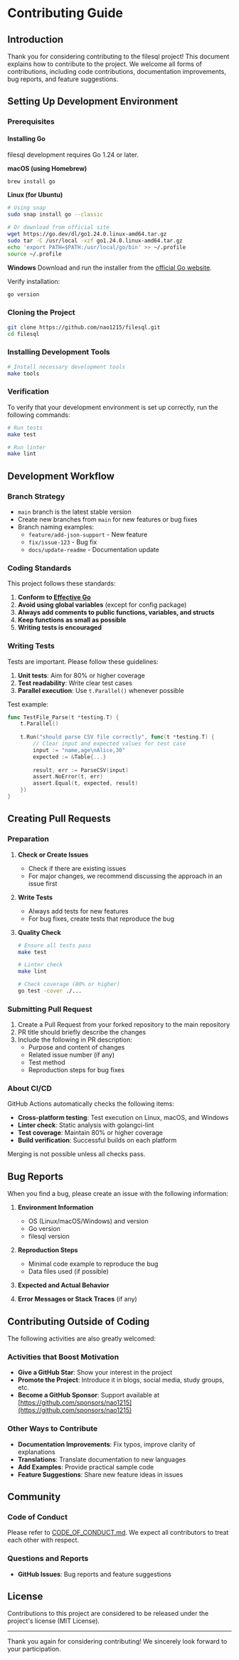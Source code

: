 # Contributing Guide

## Introduction

Thank you for considering contributing to the filesql project! This document explains how to contribute to the project. We welcome all forms of contributions, including code contributions, documentation improvements, bug reports, and feature suggestions.

## Setting Up Development Environment

### Prerequisites

#### Installing Go

filesql development requires Go 1.24 or later.

**macOS (using Homebrew)**
```bash
brew install go
```

**Linux (for Ubuntu)**
```bash
# Using snap
sudo snap install go --classic

# Or download from official site
wget https://go.dev/dl/go1.24.0.linux-amd64.tar.gz
sudo tar -C /usr/local -xzf go1.24.0.linux-amd64.tar.gz
echo 'export PATH=$PATH:/usr/local/go/bin' >> ~/.profile
source ~/.profile
```

**Windows**
Download and run the installer from the [official Go website](https://go.dev/dl/).

Verify installation:
```bash
go version
```

### Cloning the Project

```bash
git clone https://github.com/nao1215/filesql.git
cd filesql
```

### Installing Development Tools

```bash
# Install necessary development tools
make tools
```

### Verification

To verify that your development environment is set up correctly, run the following commands:

```bash
# Run tests
make test

# Run linter
make lint
```

## Development Workflow

### Branch Strategy

- `main` branch is the latest stable version
- Create new branches from `main` for new features or bug fixes
- Branch naming examples:
  - `feature/add-json-support` - New feature
  - `fix/issue-123` - Bug fix
  - `docs/update-readme` - Documentation update

### Coding Standards

This project follows these standards:

1. **Conform to [Effective Go](https://go.dev/doc/effective_go)**
2. **Avoid using global variables** (except for config package)
3. **Always add comments to public functions, variables, and structs**
4. **Keep functions as small as possible**
5. **Writing tests is encouraged**

### Writing Tests

Tests are important. Please follow these guidelines:

1. **Unit tests**: Aim for 80% or higher coverage
2. **Test readability**: Write clear test cases
3. **Parallel execution**: Use `t.Parallel()` whenever possible

Test example:
```go
func TestFile_Parse(t *testing.T) {
    t.Parallel()
    
    t.Run("should parse CSV file correctly", func(t *testing.T) {
        // Clear input and expected values for test case
        input := "name,age\nAlice,30"
        expected := &Table{...}
        
        result, err := ParseCSV(input)
        assert.NoError(t, err)
        assert.Equal(t, expected, result)
    })
}
```

## Creating Pull Requests

### Preparation

1. **Check or Create Issues**
   - Check if there are existing issues
   - For major changes, we recommend discussing the approach in an issue first

2. **Write Tests**
   - Always add tests for new features
   - For bug fixes, create tests that reproduce the bug

3. **Quality Check**
   ```bash
   # Ensure all tests pass
   make test
   
   # Linter check
   make lint
   
   # Check coverage (80% or higher)
   go test -cover ./...
   ```

### Submitting Pull Request

1. Create a Pull Request from your forked repository to the main repository
2. PR title should briefly describe the changes
3. Include the following in PR description:
   - Purpose and content of changes
   - Related issue number (if any)
   - Test method
   - Reproduction steps for bug fixes

### About CI/CD

GitHub Actions automatically checks the following items:

- **Cross-platform testing**: Test execution on Linux, macOS, and Windows
- **Linter check**: Static analysis with golangci-lint
- **Test coverage**: Maintain 80% or higher coverage
- **Build verification**: Successful builds on each platform

Merging is not possible unless all checks pass.

## Bug Reports

When you find a bug, please create an issue with the following information:

1. **Environment Information**
   - OS (Linux/macOS/Windows) and version
   - Go version
   - filesql version

2. **Reproduction Steps**
   - Minimal code example to reproduce the bug
   - Data files used (if possible)

3. **Expected and Actual Behavior**

4. **Error Messages or Stack Traces** (if any)

## Contributing Outside of Coding

The following activities are also greatly welcomed:

### Activities that Boost Motivation

- **Give a GitHub Star**: Show your interest in the project
- **Promote the Project**: Introduce it in blogs, social media, study groups, etc.
- **Become a GitHub Sponsor**: Support available at [https://github.com/sponsors/nao1215](https://github.com/sponsors/nao1215)

### Other Ways to Contribute

- **Documentation Improvements**: Fix typos, improve clarity of explanations
- **Translations**: Translate documentation to new languages
- **Add Examples**: Provide practical sample code
- **Feature Suggestions**: Share new feature ideas in issues

## Community

### Code of Conduct

Please refer to [CODE_OF_CONDUCT.md](CODE_OF_CONDUCT.md). We expect all contributors to treat each other with respect.

### Questions and Reports

- **GitHub Issues**: Bug reports and feature suggestions

## License

Contributions to this project are considered to be released under the project's license (MIT License).

---

Thank you again for considering contributing! We sincerely look forward to your participation.